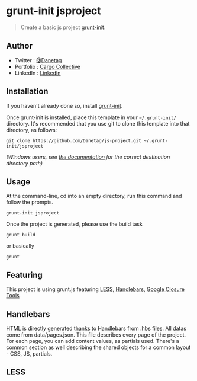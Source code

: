 # grunt-init jsproject

> Create a basic js project [grunt-init][].

[grunt-init]: http://gruntjs.com/project-scaffolding

## Author

- Twitter   : [@Danetag](https://twitter.com/danetag)
- Portfolio : [Cargo Collective](http://cargocollective.com/danetag)
- LinkedIn  : [LinkedIn](fr.linkedin.com/in/danetag/en)

## Installation
If you haven't already done so, install [grunt-init][].

Once grunt-init is installed, place this template in your `~/.grunt-init/` directory. It's recommended that you use git to clone this template into that directory, as follows:

```
git clone https://github.com/Danetag/js-project.git ~/.grunt-init/jsproject
```

_(Windows users, see [the documentation][grunt-init] for the correct destination directory path)_

## Usage

At the command-line, cd into an empty directory, run this command and follow the prompts.

```
grunt-init jsproject
```

Once the project is generated, please use the build task

```
grunt build
```

or basically

```
grunt
```

## Featuring

This project is using grunt.js featuring [LESS](http://lesscss.org/), [Handlebars](http://handlebarsjs.com/), [Google Closure Tools](https://developers.google.com/closure/)

## Handlebars

HTML is directly generated thanks to Handlebars from .hbs files. All datas come from data/pages.json. This file describes every page of the project. For each page, you can add content values, as partials used. There's a common section as well describing the shared objects for a common layout - CSS, JS, partials.

## LESS